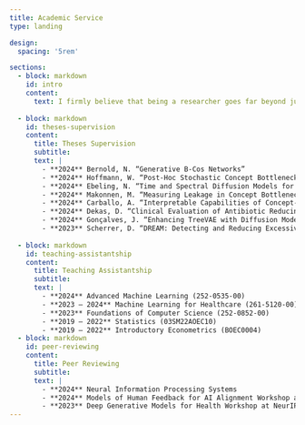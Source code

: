 ```yaml
---
title: Academic Service
type: landing

design:
  spacing: '5rem'

sections:
  - block: markdown
    id: intro
    content: 
      text: I firmly believe that being a researcher goes far beyond just publishing papers. Through dedicated and engaging teaching, as well as mentoring students via thesis supervision, we can make a far greater impact than any single publication could achieve. As such, I purposely devote a substantial amount of my time to nurturing the growth of future researchers and other professionals.
  
  - block: markdown
    id: theses-supervision
    content:
      title: Theses Supervision
      subtitle: 
      text: |
        - **2024** Bernold, N. “Generative B-Cos Networks” 
        - **2024** Hoffmann, W. “Post-Hoc Stochastic Concept Bottleneck Models” 
        - **2024** Ebeling, N. “Time and Spectral Diffusion Models for Cardiac Time-Series” 
        - **2024** Makonnen, M. “Measuring Leakage in Concept Bottleneck Models” 
        - **2024** Carballo, A. “Interpretable Capabilities of Concept-Enhanced Diffusion and Prototype Networks”
        - **2024** Dekas, D. “Clinical Evaluation of Antibiotic Reducing ML Method”
        - **2024** Gonçalves, J. “Enhancing TreeVAE with Diffusion Models”
        - **2023** Scherrer, D. “DREAM: Detecting and Reducing Excessive Antibiotic Medication using ML”
  
  - block: markdown
    id: teaching-assistantship
    content:
      title: Teaching Assistantship
      subtitle: 
      text: |
        - **2024** Advanced Machine Learning (252-0535-00)
        - **2023 – 2024** Machine Learning for Healthcare (261-5120-00)
        - **2023** Foundations of Computer Science (252-0852-00)
        - **2019 – 2022** Statistics (03SM22AOEC10)
        - **2019 – 2022** Introductory Econometrics (BOEC0004)
  - block: markdown
    id: peer-reviewing
    content:
      title: Peer Reviewing
      subtitle: 
      text: |
        - **2024** Neural Information Processing Systems
        - **2024** Models of Human Feedback for AI Alignment Workshop at ICML
        - **2023** Deep Generative Models for Health Workshop at NeurIPS
---
```

